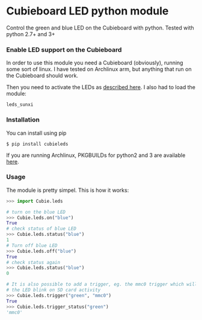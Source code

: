 # Cubieboard LED python module

Control the green and blue LED on the Cubieboard with python.
Tested with python 2.7+ and 3+

### Enable LED support on the Cubieboard

In order to use this module you need a Cubieboard (obviously), running some
sort of linux. I have tested on Archlinux arm, but anything that run on the
Cubieboard should work.

Then you need to activate the LEDs as [described here](http://linux-sunxi.org/Cubieboard/Programming/StatusLEDs).
I also had to load the module:

    leds_sunxi

### Installation

You can install using pip

    $ pip install cubieleds

If you are running Archlinux, PKGBUILDs for python2 and 3 are available
[here](https://github.com/mikkeloscar/packages).

### Usage

The module is pretty simpel. This is how it works:

```python
>>> import Cubie.leds

# turn on the blue LED
>>> Cubie.leds.on("blue")
True
# check status of blue LED
>>> Cubie.leds.status("blue")
1
# Turn off blue LED
>>> Cubie.leds.off("blue")
True
# check status again
>>> Cubie.leds.status("blue")
0

# It is also possible to add a trigger, eg. the mmc0 trigger which will make
# the LED blink on SD card activity
>>> Cubie.leds.trigger("green", "mmc0")
True
>>> Cubie.leds.trigger_status("green")
'mmc0'
```
